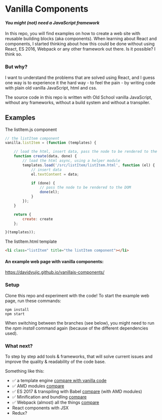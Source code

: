Vanilla Components
==
#### _You might (not) need a JavaScript framework_ ####
In this repo, you will find examples on how to create a web site with reusable building blocks (aka components). When learning about React and components, I started thinking about how this could be done without using React, ES 2016, Webpack or any other framework out there. Is it possible? I think so.

### But why? ###
I want to understand the problems that are solved using React, and I guess one way is to experience it the hard way - to feel the pain - by writing code with plain old vanilla JavaScript, html and css.

The source code in this repo is written with Old School vanilla JavaScript, without any frameworks, without a build system and without a transpiler.

## Examples ##
The listItem.js component
````javascript
// the listItem component
vanilla.listItem = (function (templates) {

    // load the html, insert data, pass the node to be rendered to the DOM
    function create(data, done) {
        // load the html async, using a helper module
        templates.load('/src/listItem/listItem.html', function (el) {
            // insert data
            el.textContent = data;

            if (done) {
                // pass the node to be rendered to the DOM
                done(el);
            }
        });
    }

    return {
        create: create
    };

}(templates));

````

The listItem.html template
````html
<li class="listItem" title="the listItem component"></li>
````

#### An example web page with vanilla components: ####
https://davidvujic.github.io/vanillajs-components/


### Setup ###
Clone this repo and experiment with the code! To start the example web page, run these commands:
````
npm install
npm start
````
When switching between the branches (see below), you might need to run the _npm install_ command again (because of the different dependencies used).

### What next? ###
To step by step add tools & frameworks, that will solve current issues and improve the quality & readability of the code base.

Something like this:
* :white_check_mark: a template engine [compare with vanilla code](https://github.com/DavidVujic/vanillajs-components/compare/with-template-engine)
* :white_check_mark: AMD modules [compare](https://github.com/DavidVujic/vanillajs-components/compare/with-template-engine...with-amd-modules)
* :white_check_mark: ES 2017 & transpiling with Babel [compare](https://github.com/DavidVujic/vanillajs-components/compare/with-amd-modules...with-es2017) (with AMD modules)
* :white_check_mark: Minification and bundling [compare](https://github.com/DavidVujic/vanillajs-components/compare/with-es2017...with-bundling)
* :white_check_mark: Webpack (almost) all the things [compare](https://github.com/DavidVujic/vanillajs-components/compare/with-bundling...with-webpack)
* React components with JSX
* Redux?
